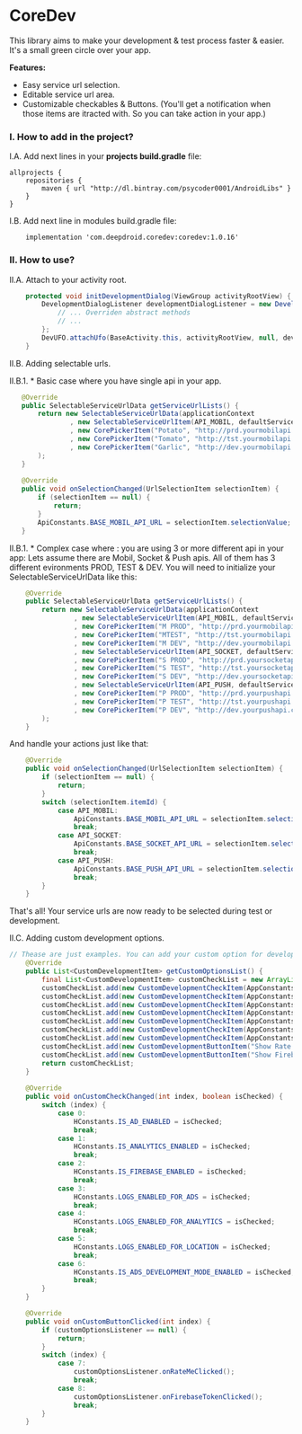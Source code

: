 # CoreDev
This library aims to make your development & test process faster & easier.
It's a small green circle over your app.

**Features:**
* Easy service url selection.
* Editable service url area.
* Customizable checkables & Buttons. (You'll get a notification when those items are itracted with. So you can take action in your app.)

### I. How to add in the project?
I.A. Add next lines in your **projects build.gradle** file:
```
allprojects {
    repositories {
        maven { url "http://dl.bintray.com/psycoder0001/AndroidLibs" }
    }
}
```

I.B. Add next line in modules build.gradle file:
```
    implementation 'com.deepdroid.coredev:coredev:1.0.16'
```

### II. How to use?
II.A. Attach to your activity root.
```java
    protected void initDevelopmentDialog(ViewGroup activityRootView) {
        DevelopmentDialogListener developmentDialogListener = new DevelopmentDialogListener() {
            // ... Overriden abstract methods
            // ...
        };
        DevUFO.attachUfo(BaseActivity.this, activityRootView, null, developmentDialogListener);
    }
```
II.B. Adding selectable urls.

II.B.1. * Basic case where you have single api in your app.
 ```java
    @Override
    public SelectableServiceUrlData getServiceUrlLists() {
        return new SelectableServiceUrlData(applicationContext
                , new SelectableServiceUrlItem(API_MOBIL, defaultServiceUrlIndex, "Mobil Api"
                , new CorePickerItem("Potato", "http://prd.yourmobilapi.com.tr/api/")
                , new CorePickerItem("Tomato", "http://tst.yourmobilapi.com.tr/api/")
                , new CorePickerItem("Garlic", "http://dev.yourmobilapi.com.tr/api/"))
        );
    }
    
    @Override
    public void onSelectionChanged(UrlSelectionItem selectionItem) {
        if (selectionItem == null) {
            return;
        }
        ApiConstants.BASE_MOBIL_API_URL = selectionItem.selectionValue;
    }
```

 II.B.1. * Complex case where : you are using 3 or more different api in your app:
 Lets assume there are Mobil, Socket & Push apis.
 All of them has 3 different evironments PROD, TEST & DEV.
 You will need to initialize your SelectableServiceUrlData like this:
```java
    @Override
    public SelectableServiceUrlData getServiceUrlLists() {
        return new SelectableServiceUrlData(applicationContext
                , new SelectableServiceUrlItem(API_MOBIL, defaultServiceUrlIndex, "Mobil Api"
                , new CorePickerItem("M PROD", "http://prd.yourmobilapi.com.tr/api/")
                , new CorePickerItem("MTEST", "http://tst.yourmobilapi.com.tr/api/")
                , new CorePickerItem("M DEV", "http://dev.yourmobilapi.com.tr/api/"))
                , new SelectableServiceUrlItem(API_SOCKET, defaultServiceUrlIndex, "Socket Api"
                , new CorePickerItem("S PROD", "http://prd.yoursocketapi.com.tr/api/")
                , new CorePickerItem("S TEST", "http://tst.yoursocketapi.com.tr/api/")
                , new CorePickerItem("S DEV", "http://dev.yoursocketapi.com.tr/api/"))
                , new SelectableServiceUrlItem(API_PUSH, defaultServiceUrlIndex, "Push Api"
                , new CorePickerItem("P PROD", "http://prd.yourpushapi.com.tr/api/")
                , new CorePickerItem("P TEST", "http://tst.yourpushapi.com.tr/api/")
                , new CorePickerItem("P DEV", "http://dev.yourpushapi.com.tr/api/"))
        );
    }
```
 And handle your actions just like that:
```java
    @Override
    public void onSelectionChanged(UrlSelectionItem selectionItem) {
        if (selectionItem == null) {
            return;
        }
        switch (selectionItem.itemId) {
            case API_MOBIL:
                ApiConstants.BASE_MOBIL_API_URL = selectionItem.selectionValue;
                break;
            case API_SOCKET:
                ApiConstants.BASE_SOCKET_API_URL = selectionItem.selectionValue;
                break;
            case API_PUSH:
                ApiConstants.BASE_PUSH_API_URL = selectionItem.selectionValue;
                break;
        }
    }
```
That's all! Your service urls are now ready to be selected during test or development.

II.C. Adding custom development options.
```java
// Thease are just examples. You can add your custom option for development.
    @Override
    public List<CustomDevelopmentItem> getCustomOptionsList() {
        final List<CustomDevelopmentItem> customCheckList = new ArrayList<>();
        customCheckList.add(new CustomDevelopmentCheckItem(AppConstants.IS_AD_ENABLED, "Ads Enabled"));
        customCheckList.add(new CustomDevelopmentCheckItem(AppConstants.IS_ANALYTICS_ENABLED, "Analytics Enabled"));
        customCheckList.add(new CustomDevelopmentCheckItem(AppConstants.IS_FIREBASE_ENABLED, "Firebase Enabled"));
        customCheckList.add(new CustomDevelopmentCheckItem(AppConstants.LOGS_ENABLED_FOR_ADS, "Logs Enabled for Ads"));
        customCheckList.add(new CustomDevelopmentCheckItem(AppConstants.LOGS_ENABLED_FOR_ANALYTICS, "Logs Enabled for Analytics"));
        customCheckList.add(new CustomDevelopmentCheckItem(AppConstants.LOGS_ENABLED_FOR_LOCATION, "Logs Enabled for Location"));
        customCheckList.add(new CustomDevelopmentCheckItem(AppConstants.IS_ADS_DEVELOPMENT_MODE_ENABLED, "Development Mode for Ads"));
        customCheckList.add(new CustomDevelopmentButtonItem("Show Rate Me Dialog"));
        customCheckList.add(new CustomDevelopmentButtonItem("Show Firebase Token"));
        return customCheckList;
    }
    
    @Override
    public void onCustomCheckChanged(int index, boolean isChecked) {
        switch (index) {
            case 0:
                HConstants.IS_AD_ENABLED = isChecked;
                break;
            case 1:
                HConstants.IS_ANALYTICS_ENABLED = isChecked;
                break;
            case 2:
                HConstants.IS_FIREBASE_ENABLED = isChecked;
                break;
            case 3:
                HConstants.LOGS_ENABLED_FOR_ADS = isChecked;
                break;
            case 4:
                HConstants.LOGS_ENABLED_FOR_ANALYTICS = isChecked;
                break;
            case 5:
                HConstants.LOGS_ENABLED_FOR_LOCATION = isChecked;
                break;
            case 6:
                HConstants.IS_ADS_DEVELOPMENT_MODE_ENABLED = isChecked;
                break;
        }
    }

    @Override
    public void onCustomButtonClicked(int index) {
        if (customOptionsListener == null) {
            return;
        }
        switch (index) {
            case 7:
                customOptionsListener.onRateMeClicked();
                break;
            case 8:
                customOptionsListener.onFirebaseTokenClicked();
                break;
        }
    }
```
